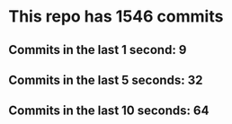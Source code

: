 # This repo has 1546 commits

## Commits in the last 1 second: 9
## Commits in the last 5 seconds: 32
## Commits in the last 10 seconds: 64
